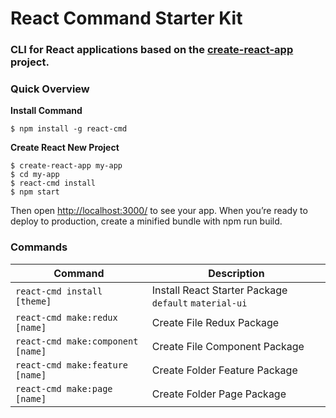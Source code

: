 # React Command Starter Kit

### CLI for React applications based on the [create-react-app](https://github.com/facebookincubator/create-react-app) project.

### Quick Overview


**Install Command**

```linux
$ npm install -g react-cmd
```

**Create React New Project**
```linux
$ create-react-app my-app
$ cd my-app
$ react-cmd install
$ npm start
```

Then open [http://localhost:3000/](http://localhost:3000/) to see your app.
When you’re ready to deploy to production, create a minified bundle with npm run build.

### Commands

| Command | Description |
|---------|-------------|
|`react-cmd install [theme]`| Install React Starter Package `default` `material-ui` |
|`react-cmd make:redux [name]`| Create File Redux Package |
|`react-cmd make:component [name]`| Create File Component Package |
|`react-cmd make:feature [name]`| Create Folder Feature Package |
|`react-cmd make:page [name]`| Create Folder Page Package |
